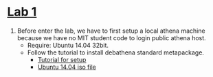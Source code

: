 # [Lab 1](https://pdos.csail.mit.edu/6.828/2018/labs/lab1/)
1. Before enter the lab, we have to first setup a local athena machine because we have no MIT student code to login public athena host.
    + Require: Ubuntu 14.04 32bit.
    + Follow the tutorial to install debathena standard metapackage.
      + [Tutorial for setup](https://kb.mit.edu/confluence/pages/viewpage.action;jsessionid=C41777EAE7A587A2A0C394246BAF6454?pageId=152594763)
      + [Ubuntu 14.04 iso file](https://releases.ubuntu.com/14.04/ubuntu-14.04.6-desktop-i386.iso)


